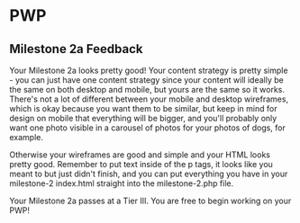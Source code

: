 # PWP

## Milestone 2a Feedback
Your Milestone 2a looks pretty good! Your content strategy is pretty simple - you can just have one content strategy since your content will ideally be the same on both desktop and mobile, but yours are the same so it works. There's not a lot of different between your mobile and desktop wireframes, which is okay because you want them to be similar, but keep in mind for design on mobile that everything will be bigger, and you'll probably only want one photo visible in a carousel of photos for your photos of dogs, for example.

Otherwise your wireframes are good and simple and your HTML looks pretty good. Remember to put text inside of the p tags, it looks like you meant to but just didn't finish, and you can put everything you have in your milestone-2 index.html straight into the milestone-2.php file.

Your Milestone 2a passes at a Tier III. You are free to begin working on your PWP!
